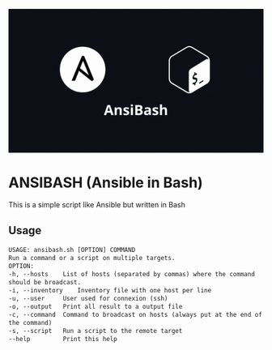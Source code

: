 ![Ansibash](.github/anime.gif)

# ANSIBASH (Ansible in Bash)
This is a simple script like Ansible but written in Bash

## Usage
```shell
USAGE: ansibash.sh [OPTION] COMMAND
Run a command or a script on multiple targets.
OPTION:
-h, --hosts    List of hosts (separated by commas) where the command should be broadcast. 
-i, --inventory    Inventory file with one host per line
-u, --user     User used for connexion (ssh)
-o, --output   Print all result to a output file
-c, --command  Command to broadcast on hosts (always put at the end of the command)
-s, --script   Run a script to the remote target
--help         Print this help
```